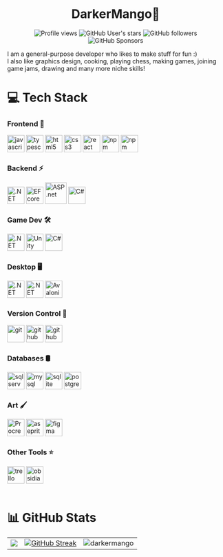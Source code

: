 <h1 align="center">DarkerMango👋</h1>
<p align="center" id="badges-section">
  <img alt="Profile views" src="https://komarev.com/ghpvc/?username=dark&label=Profile%20views&color=orange&style=for-the-badge&abbreviated=true"/>
  <img alt="GitHub User's stars" src="https://img.shields.io/github/stars/darkermango?style=for-the-badge&color=orange">
  <img alt="GitHub followers" src="https://img.shields.io/github/followers/darkermango?style=for-the-badge&color=orange">
  <img alt="GitHub Sponsors" src="https://img.shields.io/github/sponsors/darkermango?style=for-the-badge&color=orange">

</p>

I am a general-purpose developer who likes to make stuff for fun :) <br/>
I also like graphics design, cooking, playing chess, making games, joining game jams, drawing and many more niche skills!

# 💻 Tech Stack
<div spacing="12">

<div>
<h3>Frontend 🚀</h3>
<img height="40" alt="javascript" src="https://cdn.jsdelivr.net/gh/devicons/devicon/icons/javascript/javascript-original.svg"> 
<img height="40" alt="typescript" src="https://cdn.jsdelivr.net/gh/devicons/devicon/icons/typescript/typescript-original.svg">
<img height="40" alt="html5" src="https://cdn.jsdelivr.net/gh/devicons/devicon/icons/html5/html5-original.svg">
<img height="40" alt="css3" src="https://cdn.jsdelivr.net/gh/devicons/devicon/icons/css3/css3-original.svg">
<img height="40" alt="react" src="https://cdn.jsdelivr.net/gh/devicons/devicon/icons/react/react-original.svg">
<img height="40" alt="npm" src="https://cdn.jsdelivr.net/gh/devicons/devicon@latest/icons/nextjs/nextjs-original.svg" />
<img height="40" alt="npm" src="https://cdn.jsdelivr.net/gh/devicons/devicon@latest/icons/npm/npm-original-wordmark.svg" />
<br>
</div>


<div>
<h3>Backend ⚡</h3>
   <img height="40" alt=".NET" src="https://i.imgur.com/7G9yKft.jpeg">
   <img height="40" alt="EF core" src="https://i.imgur.com/yBBerSJ.png">
   <img height="50" alt="ASP.net" src="https://i.imgur.com/Oq4dK0D.png">
   <img height="40" alt="C#" src="https://i.imgur.com/K6Tp02P.png">
<br>
</div>

<div>
  <h3>Game Dev 🛠️</h3>
  <img height="40" alt=".NET" src="https://i.imgur.com/7G9yKft.jpeg">
  <img height="40" alt="Unity" src="https://i.imgur.com/iRdrjPH.png" style="background-color:white;"/>
  <img height="40" alt="C#" src="https://i.imgur.com/K6Tp02P.png">
</div>

<div>
<h3>Desktop 🖥️</h3>
  <img height="40" alt=".NET" src="https://i.imgur.com/7G9yKft.jpeg">
  <img height="40" alt=".NET WPF" src="https://i.imgur.com/4jncIWi.png">
  <img height="40" alt="AvaloniaUI" src="https://i.imgur.com/k4tNopj.png">
<br>
</div>

<div>
<h3>Version Control 🐙</h3>
<img height="40" alt="git" src="https://i.imgur.com/wjxN3Iy.png">
<img height="40" alt="github" src="https://i.imgur.com/64Hj3MQ.png">
<img height="40" alt="github desktop" src="https://i.imgur.com/X7Zb380.png">
<br>
</div>

<div>
<h3>Databases 🛢️</h3>
<img height="40" alt="sql server" src="https://cdn.jsdelivr.net/gh/devicons/devicon/icons/microsoftsqlserver/microsoftsqlserver-plain.svg">
<img height="40" alt="mysql" src="https://cdn.jsdelivr.net/gh/devicons/devicon/icons/mysql/mysql-original.svg">
<img height="40" alt="sqlite" src="https://cdn.jsdelivr.net/gh/devicons/devicon@latest/icons/sqlite/sqlite-original.svg" />
<img height="40" alt="postgreSQL" src="https://cdn.jsdelivr.net/gh/devicons/devicon@latest/icons/postgresql/postgresql-original.svg">
<br>
</div>

<div>
  <h3>Art 🖌️</h3>
  <img height="40" alt="Procreate" src="https://upload.wikimedia.org/wikipedia/en/9/9b/Procreate_icon.png">
  <img height="40" alt="aseprite" src="https://upload.wikimedia.org/wikipedia/commons/2/24/Logo_Aseprite.png">
  <img height="40" alt="figma" src="https://upload.wikimedia.org/wikipedia/commons/3/33/Figma-logo.svg">
</div>

<div>
  <h3>Other Tools ⭐</h3>
  <img height="40" alt="trello" src="https://i.imgur.com/PAsJSr3.png">
  <img height="40" alt="obsidian" src="https://i.imgur.com/b8N833E.png">
</div>

</div>
<br>

# 📊 GitHub Stats
<table>
  <tr>
    <td><img src="https://github-readme-stats.vercel.app/api?username=darkermango&theme=dark&hide_border=true&include_all_commits=true&count_private=true" /></td>
    <td><a href="https://git.io/streak-stats"><img src="https://github-readme-streak-stats.herokuapp.com?user=darkermango&theme=dark&hide_border=true&border_radius=10&date_format=j%2Fn%5B%2FY%5D" alt="GitHub Streak" /></a></td>
    <td><img src="https://github-readme-stats.vercel.app/api/top-langs/?username=darkermango&theme=dark&hide_border=true&include_all_commits=true&count_private=true&layout=compact" alt="darkermango" /></td>
  </tr>
</table>
